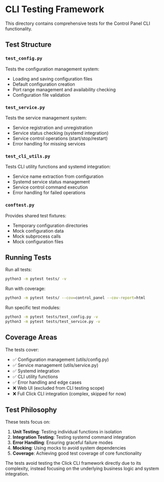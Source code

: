 # CLI Testing Framework

This directory contains comprehensive tests for the Control Panel CLI functionality.

## Test Structure

### `test_config.py`
Tests the configuration management system:
- Loading and saving configuration files
- Default configuration creation
- Port range management and availability checking
- Configuration file validation

### `test_service.py`
Tests the service management system:
- Service registration and unregistration
- Service status checking (systemd integration)
- Service control operations (start/stop/restart)
- Error handling for missing services

### `test_cli_utils.py`
Tests CLI utility functions and systemd integration:
- Service name extraction from configuration
- Systemd service status management
- Service control command execution
- Error handling for failed operations

### `conftest.py`
Provides shared test fixtures:
- Temporary configuration directories
- Mock configuration data
- Mock subprocess calls
- Mock configuration files

## Running Tests

Run all tests:
```bash
python3 -m pytest tests/ -v
```

Run with coverage:
```bash
python3 -m pytest tests/ --cov=control_panel --cov-report=html
```

Run specific test modules:
```bash
python3 -m pytest tests/test_config.py -v
python3 -m pytest tests/test_service.py -v
```

## Coverage Areas

The tests cover:
- ✅ Configuration management (utils/config.py)
- ✅ Service management (utils/service.py)
- ✅ Systemd integration
- ✅ CLI utility functions
- ✅ Error handling and edge cases
- ❌ Web UI (excluded from CLI testing scope)
- ❌ Full Click CLI integration (complex, skipped for now)

## Test Philosophy

These tests focus on:
1. **Unit Testing**: Testing individual functions in isolation
2. **Integration Testing**: Testing systemd command integration  
3. **Error Handling**: Ensuring graceful failure modes
4. **Mocking**: Using mocks to avoid system dependencies
5. **Coverage**: Achieving good test coverage of core functionality

The tests avoid testing the Click CLI framework directly due to its complexity,
instead focusing on the underlying business logic and system integration.
